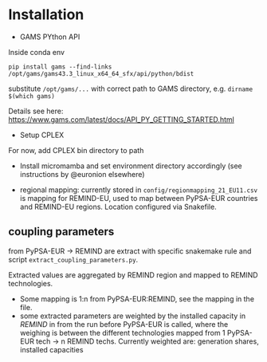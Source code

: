 # Installation 

* GAMS PYthon API

Inside conda env
```
pip install gams --find-links /opt/gams/gams43.3_linux_x64_64_sfx/api/python/bdist
```

substitute `/opt/gams/...` with correct path to GAMS directory, e.g. `dirname $(which gams)`

Details see here: https://www.gams.com/latest/docs/API_PY_GETTING_STARTED.html

* Setup CPLEX

For now, add CPLEX bin directory to path

* Install micromamba and set environment directory accordingly (see instructions by @euronion elsewhere)

* regional mapping: currently stored in `config/regionmapping_21_EU11.csv` is mapping for REMIND-EU, used to map between PyPSA-EUR countries and REMIND-EU regions. Location configured via Snakefile.


## coupling parameters


from PyPSA-EUR -> REMIND are extract with specific snakemake rule and script `extract_coupling_parameters.py`.

Extracted values are aggregated by REMIND region and mapped to REMIND technologies.

* Some mapping is 1:n from PyPSA-EUR:REMIND, see the mapping in the file.
* some extracted parameters are weighted by the installed capacity in *REMIND* in from the run before PyPSA-EUR is called, where the weighing is between the different technologies mapped from 1 PyPSA-EUR tech -> n REMIND techs. Currently weighted are: generation shares, installed capacities
